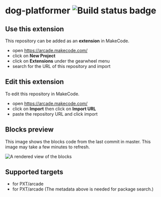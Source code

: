 # dog-platformer ![Build status badge](https://github.com/geetikaparmar/dog-platformer/workflows/MakeCode/badge.svg)



## Use this extension

This repository can be added as an **extension** in MakeCode.

* open https://arcade.makecode.com/
* click on **New Project**
* click on **Extensions** under the gearwheel menu
* search for the URL of this repository and import

## Edit this extension

To edit this repository in MakeCode.

* open https://arcade.makecode.com/
* click on **Import** then click on **Import URL**
* paste the repository URL and click import

## Blocks preview

This image shows the blocks code from the last commit in master.
This image may take a few minutes to refresh.

![A rendered view of the blocks](https://github.com/geetikaparmar/dog-platformer/raw/master/.makecode/blocks.png)

## Supported targets

* for PXT/arcade
* for PXT/arcade
(The metadata above is needed for package search.)

